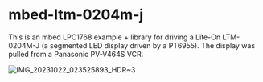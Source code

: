 # mbed-ltm-0204m-j

This is an mbed LPC1768 example + library for driving a Lite-On LTM-0204M-J (a segmented LED display driven by a PT6955).
The display was pulled from a Panasonic PV-V464S VCR.

![IMG_20231022_023525893_HDR~3](https://github.com/dewyatt/mbed-ltm-0204m-j/assets/711649/8cf6c83f-07d7-4b46-a8ac-ccbcbb7ba7f1)
